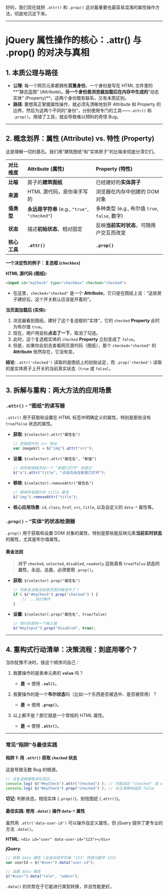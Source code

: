 好的，我们现在就把 `.attr()` 和 `.prop()` 这对最重要也最容易混淆的属性操作方法，彻底地沉淀下来。

-----

# jQuery 属性操作的核心：.attr() 与 .prop() 的对决与真相

## 1\. 本质公理与路径

  * **公理**: 每一个网页元素都拥有**双重身份**。一个身份是写在 HTML 文件里的\*\*“静态蓝图” (Attribute)**，另一个身份是浏览器加载后在内存中生成的**“动态实体” (Property)\*\*。这两个身份既有联系，又有本质区别。
  * **路径**: 要想真正掌握属性操作，就必须先清晰地划开 Attribute 和 Property 的边界，然后为这两个不同的“身份”，分别使用专门的工具——`.attr()` 和 `.prop()`。用错了工具，就会导致难以预料的奇怪 Bug。

-----

## 2\. 概念划界：属性 (Attribute) vs. 特性 (Property)

这是理解一切的基石。我们用“建筑图纸”和“实体房子”的比喻来彻底分清它们。

| 对比维度 | Attribute (属性) | Property (特性) |
| :--- | :--- | :--- |
| **比喻** | 房子的**建筑图纸** | 已经建好的**实体房子** |
| **来源** | HTML 源代码，是你亲手写的 | 浏览器在内存中创建的 DOM 对象 |
| **值类型** | **永远是字符串** (e.g., `"true"`, `"checked"`) | 多种类型 (e.g., 布尔值 `true`, `false`, 数字) |
| **状态** | 描述**初始状态**，相对固定 | 反映**当前实时状态**，可随用户交互而改变 |
| **核心工具**| **`.attr()`** | **`.prop()`** |

**一个决定性的例子：复选框 (`checkbox`)**

**HTML 源代码 (图纸):**

```html
<input id="myCheck" type="checkbox" checked="checked">
```

  * 在这里，`checked="checked"` 是一个 **Attribute**。它只是在图纸上说：“这栋房子建好后，这个开关默认应该是开着的”。

**当页面加载后 (实体):**

1.  浏览器看到图纸，建好了这个复选框的“实体”，它的 `checked` **Property** 此时为布尔值 `true`。
2.  现在，用户用鼠标**点击了一下**，取消了勾选。
3.  此时，这个复选框实体的 `checked` **Property** 立刻变成了 `false`。
4.  但是，如果你此刻去查看网页源代码（图纸），那个 `checked="checked"` 的 **Attribute** 依然存在，它没有变。

**结论**: `.attr('checked')` 读取的是图纸上的初始设定，而 `.prop('checked')` 读取的是实体房子上开关的当前真实状态（`true` 或 `false`）。

-----

## 3\. 拆解与重构：两大方法的应用场景

### `.attr()` - “图纸”的读写器

`.attr()` 用于获取和设置在 HTML 标签中明确定义的属性，特别是那些没有 `true`/`false` 状态的属性。

  * **获取**: `$(selector).attr("属性名")`
    ```javascript
    // 获取图片的 src 地址
    var imageUrl = $("img").attr("src");
    ```
  * **设置**: `$(selector).attr("属性名", "新值")`
    ```javascript
    // 给所有链接添加一个 "新窗口打开" 的提示
    $("a").attr("title", "点击后会在新窗口打开");
    ```
  * **移除**: `$(selector).removeAttr("属性名")`
    ```javascript
    // 移除所有图片的 title 属性
    $("img").removeAttr("title");
    ```
  * **核心应用场景**: `id`, `class`, `href`, `src`, `title`, 以及自定义的 `data-*` 属性等。

### `.prop()` - “实体”的状态检测器

`.prop()` 用于获取和设置 DOM 对象的属性，特别是那些能反映元素**当前实时状态**的属性，尤其是布尔值属性。

#### 黄金法则

> **对于 `checked`, `selected`, `disabled`, `readonly` 这些具有 `true`/`false` 状态的属性，永远、总是、必须使用 `.prop()`。**

  * **获取**: `$(selector).prop("属性名")`
    ```javascript
    // 判断复选框当前是否真的被选中了？
    if ( $("#myCheck").prop("checked") ) {
        // ...执行操作
    }
    ```
  * **设置**: `$(selector).prop("属性名", true/false)`
    ```javascript
    // 用代码禁用一个输入框
    $("#myInput").prop("disabled", true);
    ```

-----

## 4\. 重构式行动清单：决策流程：到底用哪个？

当你犹豫不决时，按这个顺序问自己：

1.  我要操作的是表单元素的 **`value`** 吗？

      * **是** -\> 使用 **`.val()`**。

2.  我要操作的是一个**布尔状态**吗（比如一个东西是否被选中、是否被禁用）？

      * **是** -\> 使用 **`.prop()`**。

3.  以上都不是？那它就是一个常规的 HTML 属性。

      * **是** -\> 使用 **`.attr()`**。

-----

### 常见“陷阱”与最佳实践

#### 陷阱 1: 用 `.attr()` 获取 `checked` 状态

这是导致无数 Bug 的根源。

```javascript
// 当复选框被取消勾选后...
console.log( $("#myCheck").attr("checked") ); // 可能返回 "checked" 或 undefined，行为不稳定！
console.log( $("#myCheck").prop("checked") ); // 永远准确地返回 false
```

**切记**: 判断状态，相信实体 (`.prop()`)，别信图纸 (`.attr()`)。

#### 最佳实践: 使用 `.data()` 操作 `data-*` 属性

虽然用 `.attr('data-user-id')` 可以操作自定义属性，但 jQuery 提供了更专业的方法 `.data()`。

**HTML**: `<div id="user" data-user-id="123"></div>`

**jQuery**:

```javascript
// 获取 data 属性 (会自动把字符串 "123" 转换为数字 123)
var userId = $("#user").data("user-id"); 

// 设置 data 属性
$("#user").data("role", "admin");
```

`.data()` 的优势在于它能进行类型转换，并且性能更好。
